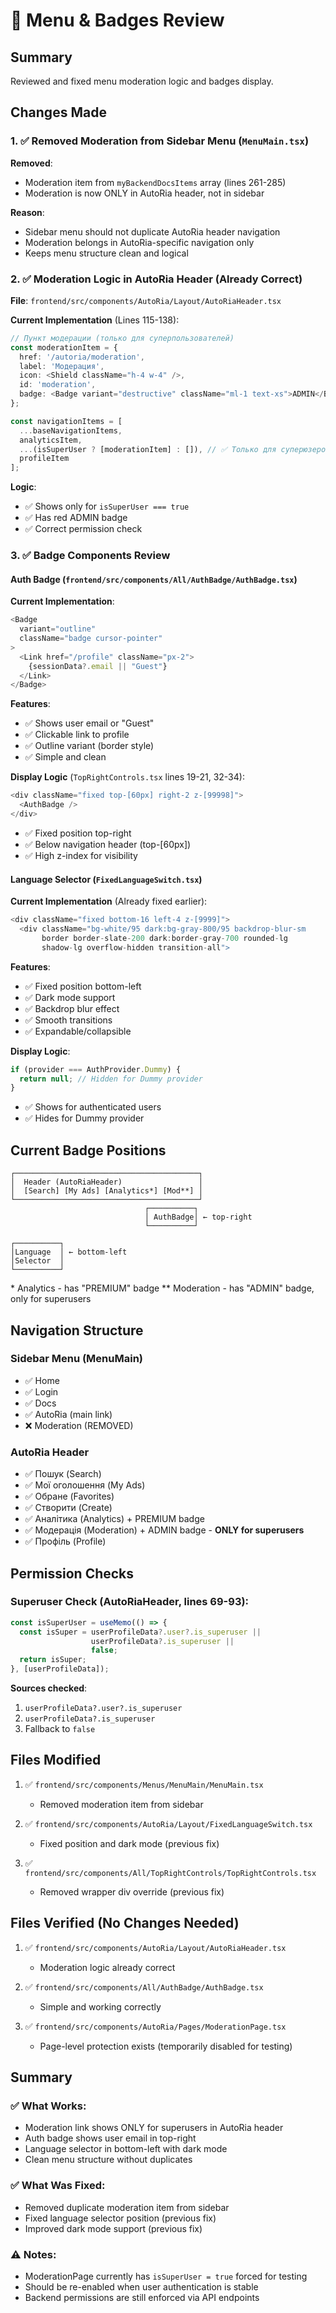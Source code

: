 # 🔧 Menu & Badges Review

## Summary
Reviewed and fixed menu moderation logic and badges display.

## Changes Made

### 1. ✅ Removed Moderation from Sidebar Menu (`MenuMain.tsx`)

**Removed**:
- Moderation item from `myBackendDocsItems` array (lines 261-285)
- Moderation is now ONLY in AutoRia header, not in sidebar

**Reason**:
- Sidebar menu should not duplicate AutoRia header navigation
- Moderation belongs in AutoRia-specific navigation only
- Keeps menu structure clean and logical

### 2. ✅ Moderation Logic in AutoRia Header (Already Correct)

**File**: `frontend/src/components/AutoRia/Layout/AutoRiaHeader.tsx`

**Current Implementation** (Lines 115-138):
```typescript
// Пункт модерации (только для суперпользователей)
const moderationItem = {
  href: '/autoria/moderation',
  label: 'Модерация',
  icon: <Shield className="h-4 w-4" />,
  id: 'moderation',
  badge: <Badge variant="destructive" className="ml-1 text-xs">ADMIN</Badge>
};

const navigationItems = [
  ...baseNavigationItems,
  analyticsItem,
  ...(isSuperUser ? [moderationItem] : []), // ✅ Только для суперюзеров
  profileItem
];
```

**Logic**:
- ✅ Shows only for `isSuperUser === true`
- ✅ Has red ADMIN badge
- ✅ Correct permission check

### 3. ✅ Badge Components Review

#### Auth Badge (`frontend/src/components/All/AuthBadge/AuthBadge.tsx`)

**Current Implementation**:
```typescript
<Badge
  variant="outline"
  className="badge cursor-pointer"
>
  <Link href="/profile" className="px-2">
    {sessionData?.email || "Guest"}
  </Link>
</Badge>
```

**Features**:
- ✅ Shows user email or "Guest"
- ✅ Clickable link to profile
- ✅ Outline variant (border style)
- ✅ Simple and clean

**Display Logic** (`TopRightControls.tsx` lines 19-21, 32-34):
```typescript
<div className="fixed top-[60px] right-2 z-[99998]">
  <AuthBadge />
</div>
```
- ✅ Fixed position top-right
- ✅ Below navigation header (top-[60px])
- ✅ High z-index for visibility

#### Language Selector (`FixedLanguageSwitch.tsx`)

**Current Implementation** (Already fixed earlier):
```typescript
<div className="fixed bottom-16 left-4 z-[9999]">
  <div className="bg-white/95 dark:bg-gray-800/95 backdrop-blur-sm 
       border border-slate-200 dark:border-gray-700 rounded-lg 
       shadow-lg overflow-hidden transition-all">
```

**Features**:
- ✅ Fixed position bottom-left
- ✅ Dark mode support
- ✅ Backdrop blur effect
- ✅ Smooth transitions
- ✅ Expandable/collapsible

**Display Logic**:
```typescript
if (provider === AuthProvider.Dummy) {
  return null; // Hidden for Dummy provider
}
```
- ✅ Shows for authenticated users
- ✅ Hides for Dummy provider

## Current Badge Positions

```
┌─────────────────────────────────────────┐
│  Header (AutoRiaHeader)                 │
│  [Search] [My Ads] [Analytics*] [Mod**] │
└─────────────────────────────────────────┘
                              ┌──────────┐
                              │ AuthBadge│ ← top-right
                              └──────────┘

┌──────────┐
│Language  │ ← bottom-left
│Selector  │
└──────────┘
```

\* Analytics - has "PREMIUM" badge
\*\* Moderation - has "ADMIN" badge, only for superusers

## Navigation Structure

### Sidebar Menu (MenuMain)
- ✅ Home
- ✅ Login  
- ✅ Docs
- ✅ AutoRia (main link)
- ❌ Moderation (REMOVED)

### AutoRia Header
- ✅ Пошук (Search)
- ✅ Мої оголошення (My Ads)
- ✅ Обране (Favorites)
- ✅ Створити (Create)
- ✅ Аналітика (Analytics) + PREMIUM badge
- ✅ Модерація (Moderation) + ADMIN badge - **ONLY for superusers**
- ✅ Профіль (Profile)

## Permission Checks

### Superuser Check (AutoRiaHeader, lines 69-93):
```typescript
const isSuperUser = useMemo(() => {
  const isSuper = userProfileData?.user?.is_superuser || 
                  userProfileData?.is_superuser || 
                  false;
  return isSuper;
}, [userProfileData]);
```

**Sources checked**:
1. `userProfileData?.user?.is_superuser`
2. `userProfileData?.is_superuser`
3. Fallback to `false`

## Files Modified

1. ✅ `frontend/src/components/Menus/MenuMain/MenuMain.tsx`
   - Removed moderation item from sidebar

2. ✅ `frontend/src/components/AutoRia/Layout/FixedLanguageSwitch.tsx`
   - Fixed position and dark mode (previous fix)

3. ✅ `frontend/src/components/All/TopRightControls/TopRightControls.tsx`
   - Removed wrapper div override (previous fix)

## Files Verified (No Changes Needed)

1. ✅ `frontend/src/components/AutoRia/Layout/AutoRiaHeader.tsx`
   - Moderation logic already correct

2. ✅ `frontend/src/components/All/AuthBadge/AuthBadge.tsx`
   - Simple and working correctly

3. ✅ `frontend/src/components/AutoRia/Pages/ModerationPage.tsx`
   - Page-level protection exists (temporarily disabled for testing)

## Summary

### ✅ What Works:
- Moderation link shows ONLY for superusers in AutoRia header
- Auth badge shows user email in top-right
- Language selector in bottom-left with dark mode
- Clean menu structure without duplicates

### ✅ What Was Fixed:
- Removed duplicate moderation item from sidebar
- Fixed language selector position (previous fix)
- Improved dark mode support (previous fix)

### ⚠️ Notes:
- ModerationPage currently has `isSuperUser = true` forced for testing
- Should be re-enabled when user authentication is stable
- Backend permissions are still enforced via API endpoints


